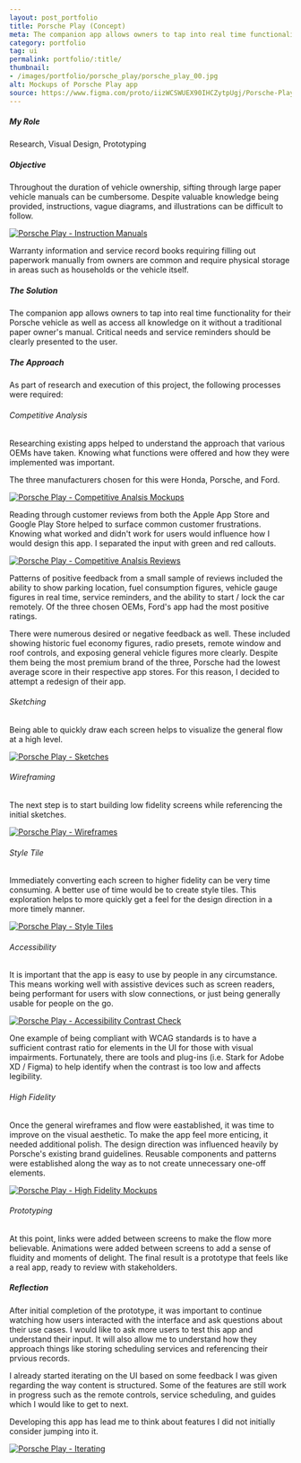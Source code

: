```yaml
---
layout: post_portfolio
title: Porsche Play (Concept)
meta: The companion app allows owners to tap into real time functionality for their Porsche vehicle.
category: portfolio
tag: ui
permalink: portfolio/:title/
thumbnail: 
- /images/portfolio/porsche_play/porsche_play_00.jpg
alt: Mockups of Porsche Play app
source: https://www.figma.com/proto/iizWCSWUEX90IHCZytpUgj/Porsche-Play?node-id=2%3A2&scaling=scale-down
---
```


<section>
<h5>My Role</h5>

<p>Research, Visual Design, Prototyping</p>
</section>

<section>
<h5>Objective</h5>

<p>Throughout the duration of vehicle ownership, sifting through large paper vehicle manuals can be cumbersome. Despite valuable knowledge being provided, instructions, vague diagrams, and illustrations can be difficult to follow.</p>

<div class="lightgallery">
  <a href="/images/portfolio/porsche_play/porsche_play_01.jpg"><img src="/images/portfolio/porsche_play/porsche_play_01.jpg" alt="Porsche Play - Instruction Manuals"></a>
</div>

<p>Warranty information and service record books requiring filling out paperwork manually from owners are common and require physical storage in areas such as households or the vehicle itself.</p>
</section>

<section>
<h5>The Solution</h5>

<p>The companion app allows owners to tap into real time functionality for their Porsche vehicle as well as access all knowledge on it without a traditional paper owner's manual. Critical needs and service reminders should be clearly presented to the user.</p>
</section>

<section>
<h5>The Approach</h5>

<p>As part of research and execution of this project, the following processes were required:</p>
</section>

<section>
<h6>Competitive Analysis</h6>

<p>Researching existing apps helped to understand the approach that various OEMs have taken. Knowing what functions were offered and how they were implemented was important.</p>

<p>The three manufacturers chosen for this were Honda, Porsche, and Ford.</p>

<div class="lightgallery">
  <a href="/images/portfolio/porsche_play/porsche_play_02.jpg"><img src="/images/portfolio/porsche_play/porsche_play_02.jpg" alt="Porsche Play - Competitive Analsis Mockups"></a>
</div>

<p>Reading through customer reviews from both the Apple App Store and Google Play Store helped to surface common customer frustrations. Knowing what worked and didn't work for users would influence how I would design this app. I separated the input with green and red callouts.</p>

<div class="lightgallery">
  <a href="/images/portfolio/porsche_play/porsche_play_03.jpg"><img src="/images/portfolio/porsche_play/porsche_play_03.jpg" alt="Porsche Play - Competitive Analsis Reviews"></a>
</div>

<p>Patterns of positive feedback from a small sample of reviews included the ability to show parking location, fuel consumption figures, vehicle gauge figures in real time, service reminders, and the ability to start / lock the car remotely. Of the three chosen OEMs, Ford's app had the most positive ratings.</p>

<p>There were numerous desired or negative feedback as well. These included showing historic fuel economy figures, radio presets, remote window and roof controls, and exposing general vehicle figures more clearly. Despite them being the most premium brand of the three, Porsche had the lowest average score in their respective app stores. For this reason, I decided to attempt a redesign of their app.</p>
</section>

<section>
<h6>Sketching</h6>

<p>Being able to quickly draw each screen helps to visualize the general flow at a high level.</p>

<div class="lightgallery">
  <a href="/images/portfolio/porsche_play/porsche_play_04.jpg"><img src="/images/portfolio/porsche_play/porsche_play_04.jpg" alt="Porsche Play - Sketches"></a>
</div>
</section>

<section>
<h6>Wireframing</h6>

<p>The next step is to start building low fidelity screens while referencing the initial sketches.</p>

<div class="lightgallery">
  <a href="/images/portfolio/porsche_play/porsche_play_05.jpg"><img src="/images/portfolio/porsche_play/porsche_play_05.jpg" alt="Porsche Play - Wireframes"></a>
</div>
</section>

<section>
<h6>Style Tile</h6>

<p>Immediately converting each screen to higher fidelity can be very time consuming. A better use of time would be to create style tiles. This exploration helps to more quickly get a feel for the design direction in a more timely manner.</p>

<div class="lightgallery">
  <a href="/images/portfolio/porsche_play/porsche_play_06.jpg"><img src="/images/portfolio/porsche_play/porsche_play_06.jpg" alt="Porsche Play - Style Tiles"></a>
</div>
</section>

<section>
<h6>Accessibility</h6>

<p>It is important that the app is easy to use by people in any circumstance. This means working well with assistive devices such as screen readers, being performant for users with slow connections, or just being generally usable for people on the go.</p>

<div class="lightgallery">
  <a href="/images/portfolio/porsche_play/porsche_play_07.jpg"><img src="/images/portfolio/porsche_play/porsche_play_07.jpg" alt="Porsche Play - Accessibility Contrast Check"></a>
</div>

<p>One example of being compliant with WCAG standards is to have a sufficient contrast ratio for elements in the UI for those with visual impairments. Fortunately, there are tools and plug-ins (i.e. Stark for Adobe XD / Figma) to help identify when the contrast is too low and affects legibility.</p>
</section>

<section>
<h6>High Fidelity</h6>

<p>Once the general wireframes and flow were eastablished, it was time to improve on the visual aesthetic. To make the app feel more enticing, it needed additional polish. The design direction was influenced heavily by Porsche's existing brand guidelines. Reusable components and patterns were established along the way as to not create unnecessary one-off elements.</p>

<div class="lightgallery">
  <a href="/images/portfolio/porsche_play/porsche_play_08.jpg"><img src="/images/portfolio/porsche_play/porsche_play_08.jpg" alt="Porsche Play - High Fidelity Mockups"></a>
</div>
</section>

<section>
<h6>Prototyping</h6>

<p>At this point, links were added between screens to make the flow more believable. Animations were added between screens to add a sense of fluidity and moments of delight. The final result is a prototype that feels like a real app, ready to review with stakeholders.</p>
</section>

<section>
<h5>Reflection</h5>

<p>After initial completion of the prototype, it was important to continue watching how users interacted with the interface and ask questions about their use cases. I would like to ask more users to test this app and understand their input. It will also allow me to understand how they approach things like storing scheduling services and referencing their prvious records.</p>

<p>I already started iterating on the UI based on some feedback I was given regarding the way content is structured. Some of the features are still work in progress such as the remote controls, service scheduling, and guides which I would like to get to next.</p>

<p>Developing this app has lead me to think about features I did not initially consider jumping into it.</p>

<div class="lightgallery">
  <a href="/images/portfolio/porsche_play/porsche_play_09.jpg"><img src="/images/portfolio/porsche_play/porsche_play_09.jpg" alt="Porsche Play - Iterating"></a>
</div>
</section>